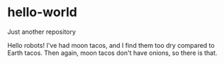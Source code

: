 # hello-world
Just another repository

Hello robots!
I've had moon tacos, and I find them too dry compared to Earth tacos.  Then again, moon tacos don't have onions, so there is that.
